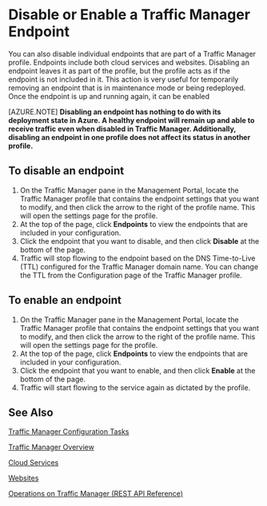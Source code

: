 <properties
   pageTitle="Disable or Enable a Traffic Manager endpoint"
   description="This article will help disable or enable your Traffic Manager profile endpoints."
   services="traffic-manager"
   documentationCenter="na"
   authors="cherylmc"
   manager="adinah"
   editor="tysonn" />
<tags 
   ms.service="traffic-manager"
   ms.devlang="na"
   ms.topic="article"
   ms.tgt_pltfrm="na"
   ms.workload="infrastructure-services"
   ms.date="02/23/2015"
   ms.author="cherylmc" />

# Disable or Enable a Traffic Manager Endpoint

You can also disable individual endpoints that are part of a Traffic Manager profile. Endpoints include both cloud services and websites. Disabling an endpoint leaves it as part of the profile, but the profile acts as if the endpoint is not included in it. This action is very useful for temporarily removing an endpoint that is in maintenance mode or being redeployed. Once the endpoint is up and running again, it can be enabled

[AZURE.NOTE] **Disabling an endpoint has nothing to do with its deployment state in Azure. A healthy endpoint will remain up and able to receive traffic even when disabled in Traffic Manager. Additionally, disabling an endpoint in one profile does not affect its status in another profile.**

## To disable an endpoint

1. On the Traffic Manager pane in the Management Portal, locate the Traffic Manager profile that contains the endpoint settings that you want to modify, and then click the arrow to the right of the profile name. This will open the settings page for the profile.
1. At the top of the page, click **Endpoints** to view the endpoints that are included in your configuration. 
1. Click the endpoint that you want to disable, and then click **Disable** at the bottom of the page.
1. Traffic will stop flowing to the endpoint based on the DNS Time-to-Live (TTL) configured for the Traffic Manager domain name. You can change the TTL from the Configuration page of the Traffic Manager profile.

## To enable an endpoint


1. On the Traffic Manager pane in the Management Portal, locate the Traffic Manager profile that contains the endpoint settings that you want to modify, and then click the arrow to the right of the profile name. This will open the settings page for the profile.
1. At the top of the page, click **Endpoints** to view the endpoints that are included in your configuration.
1. Click the endpoint that you want to enable, and then click **Enable** at the bottom of the page.
1. Traffic will start flowing to the service again as dictated by the profile.

## See Also

[Traffic Manager Configuration Tasks](https://msdn.microsoft.com/library/azure/hh744830.aspx)

[Traffic Manager Overview](traffic-manager.md)

[Cloud Services](http://go.microsoft.com/fwlink/?LinkId=314074)

[Websites](http://go.microsoft.com/fwlink/p/?LinkId=393327)


[Operations on Traffic Manager (REST API Reference)](http://go.microsoft.com/fwlink/?LinkId=313584)
